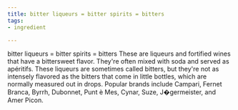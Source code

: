 ```yaml
---
title: bitter liqueurs = bitter spirits = bitters
tags:
- ingredient

---
```

bitter liqueurs = bitter spirits = bitters These are liqueurs and fortified wines that have a bittersweet flavor. They're often mixed with soda and served as apéritifs. These liqueurs are sometimes called bitters, but they're not as intensely flavored as the bitters that come in little bottles, which are normally measured out in drops. Popular brands include Campari, Fernet Branca, Byrrh, Dubonnet, Punt è Mes, Cynar, Suze, J�germeister, and Amer Picon.
